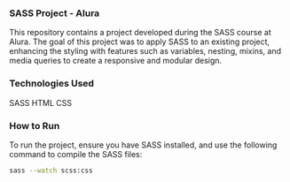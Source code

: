 ### SASS Project - Alura
This repository contains a project developed during the SASS course at Alura. The goal of this project was to apply SASS to an existing project, enhancing the styling with features such as variables, nesting, mixins, and media queries to create a responsive and modular design.

### Technologies Used
SASS
HTML
CSS

### How to Run
To run the project, ensure you have SASS installed, and use the following command to compile the SASS files:

```bash
sass --watch scss:css
